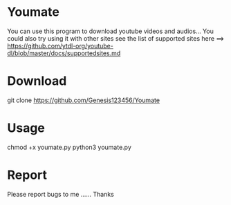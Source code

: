 # Youmate
You can use this program to download youtube videos and audios...
You could also try using it with other sites
see the list of supported sites here ==> https://github.com/ytdl-org/youtube-dl/blob/master/docs/supportedsites.md

# Download
git clone https://github.com/Genesis123456/Youmate

# Usage
chmod +x youmate.py
python3 youmate.py

# Report
Please report bugs to me ......
Thanks
